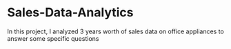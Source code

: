 # Sales-Data-Analytics
In this project, I analyzed 3 years worth of sales data on office appliances to answer some specific questions

